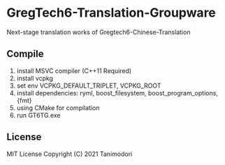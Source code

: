 # GregTech6-Translation-Groupware

Next-stage translation works of Gregtech6-Chinese-Translation

## Compile

1. install MSVC compiler (C++11 Required)
2. install vcpkg
3. set env VCPKG_DEFAULT_TRIPLET, VCPKG_ROOT
4. install dependencies: ryml, boost_filesystem, boost_program_options, {fmt}
5. using CMake for compilation
6. run GT6TG.exe

## License

MIT License Copyright (C) 2021 Tanimodori
